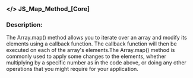 ### </> JS_Map_Method_[Core]

### Description: </br>

The Array.map() method allows you to iterate over an array and modify its elements using a callback function. The callback function will then be executed on each of the array's elements.The Array.map() method is commonly used to apply some changes to the elements, whether multiplying by a specific number as in the code above, or doing any other operations that you might require for your application.
